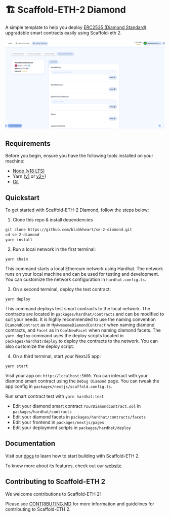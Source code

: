 # 🏗 Scaffold-ETH-2 Diamond

A simple template to help you deploy [ERC2535 (Diamond Standard)](https://eips.ethereum.org/EIPS/eip-2535) upgradable smart contracts easily using Scaffold-eth 2.



![Debug Diamond tab](https://github.com/blahkheart/se-2-diamond/blob/main/packages/nextjs/public/assets/debug-diamond.png?raw=true)

## Requirements

Before you begin, ensure you have the following tools installed on your machine:

- [Node (v18 LTS)](https://nodejs.org/en/download/)
- Yarn ([v1](https://classic.yarnpkg.com/en/docs/install/) or [v2+](https://yarnpkg.com/getting-started/install))
- [Git](https://git-scm.com/downloads)

## Quickstart

To get started with Scaffold-ETH-2 Diamond, follow the steps below:

1. Clone this repo & install dependencies

```
git clone https://github.com/blahkheart/se-2-diamond.git
cd se-2-diamond
yarn install
```

2. Run a local network in the first terminal:

```
yarn chain
```

This command starts a local Ethereum network using Hardhat. The network runs on your local machine and can be used for testing and development. You can customize the network configuration in `hardhat.config.ts`.

3. On a second terminal, deploy the test contract:

```
yarn deploy
```

This command deploys test smart contracts to the local network. The contracts are located in `packages/hardhat/contracts` and can be modified to suit your needs. It is highly recommended to use the naming convention `DiamondContract` as in `MyAwesomeDiamondContract` when naming diamond contracts, and `Facet` as in `CoolNewFacet` when naming diamond facets. The `yarn deploy` command uses the deploy scripts located in `packages/hardhat/deploy` to deploy the contracts to the network. You can also customize the deploy script.

4. On a third terminal, start your NextJS app:

```
yarn start
```

Visit your app on: `http://localhost:3000`. You can interact with your diamond smart contract using the `Debug Diamond` page. You can tweak the app config in `packages/nextjs/scaffold.config.ts`.

Run smart contract test with `yarn hardhat:test`

- Edit your diamond smart contract `YourDiamondContract.sol` in `packages/hardhat/contracts`
- Edit your diamond facets in `packages/hardhat/contracts/facets`
- Edit your frontend in `packages/nextjs/pages`
- Edit your deployment scripts in `packages/hardhat/deploy`

## Documentation

Visit our [docs](https://docs.scaffoldeth.io) to learn how to start building with Scaffold-ETH 2.

To know more about its features, check out our [website](https://scaffoldeth.io).

## Contributing to Scaffold-ETH 2

We welcome contributions to Scaffold-ETH 2!

Please see [CONTRIBUTING.MD](https://github.com/scaffold-eth/scaffold-eth-2/blob/main/CONTRIBUTING.md) for more information and guidelines for contributing to Scaffold-ETH 2.
